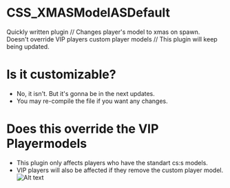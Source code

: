 # CSS_XMASModelASDefault
Quickly written plugin // Changes player's model to xmas on spawn. Doesn't override VIP players custom player models // This plugin will keep being updated.

# Is it customizable?
- No, it isn't. But it's gonna be in the next updates.
- You may re-compile the file if you want any changes.

# Does this override the VIP Playermodels
- This plugin only affects players who have the standart cs:s models.
- VIP players will also be affected if they remove the custom player model.
 ![Alt text](https://cdn.discordapp.com/attachments/1148988997004169330/1181556073090531409/image.png?ex=65817cd8&is=656f07d8&hm=c67e3fafdd844023f584456fa0bdfcddd652399141385320716d3886bbab59bf&)
